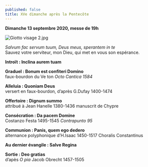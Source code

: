 ```yaml
---
published: false
title: XVe dimanche après la Pentecôte
---
```

**Dimanche 13 septembre 2020, messe de 19h**  

![Giotto visage 2.jpg]({{site.baseurl}}/images/Giotto%20visage%202.jpg)

*Salvum fac servum tuum, Deus meus, sperantem in te*  
Sauvez votre serviteur, mon Dieu, qui met en vous son espérance.

**Introït : Inclina aurem tuam**  

**Graduel : Bonum est confiteri Domino**  
faux-bourdon du Ve ton *Octo Cantica 1584*

**Alleluia : Quoniam Deus**  
versert en faux-bourdon, d’après G.Dufay 1400-1474

**Offertoire : Dignum summo**  
attribué à Jean Hanelle 1380-1436 manuscrit de Chypre

**Consécration : Da pacem Domine**  
Costanzo Festa 1495-1545 *Contrapunto 95*

**Communion : Panis, quem ego dedero**  
alternance polyphonique d’H.Isaac 1450-1517 Choralis Constantinus

**Au dernier évangile : Salve Regina**

**Sortie : Deo gratias**  
d’apès *O pia* Jacob Obrecht 1457-1505


